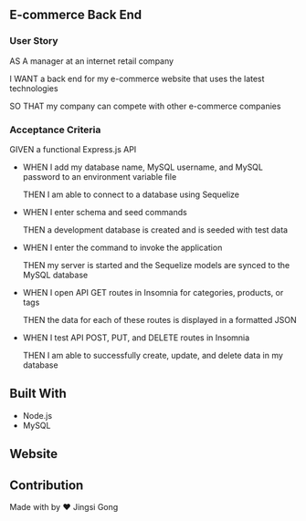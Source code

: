 ## **E-commerce Back End**

### **User Story**

AS A manager at an internet retail company

I WANT a back end for my e-commerce website that uses the latest technologies

SO THAT my company can compete with other e-commerce companies

### **Acceptance Criteria**

GIVEN a functional Express.js API

* WHEN I add my database name, MySQL username, and MySQL password to an environment variable file
  
  THEN I am able to connect to a database using Sequelize

* WHEN I enter schema and seed commands

  THEN a development database is created and is seeded with test data

* WHEN I enter the command to invoke the application

  THEN my server is started and the Sequelize models are synced to the MySQL database

* WHEN I open API GET routes in Insomnia for categories, products, or tags

  THEN the data for each of these routes is displayed in a formatted JSON

* WHEN I test API POST, PUT, and DELETE routes in Insomnia

  THEN I am able to successfully create, update, and delete data in my database

## **Built With**

* Node.js
* MySQL

## **Website**

## **Contribution** 

Made with by ❤️ Jingsi Gong
